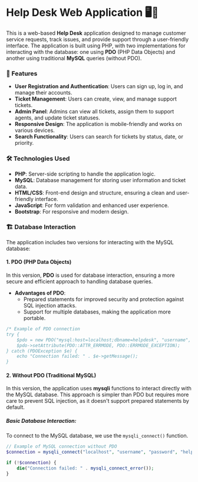 # Help Desk Web Application 🖥️💬

This is a web-based **Help Desk** application designed to manage customer service requests, track issues, and provide support through a user-friendly interface. The application is built using PHP, with two implementations for interacting with the database: one using **PDO** (PHP Data Objects) and another using traditional **MySQL** queries (without PDO). 

### 🚀 Features

- **User Registration and Authentication**: Users can sign up, log in, and manage their accounts.
- **Ticket Management**: Users can create, view, and manage support tickets.
- **Admin Panel**: Admins can view all tickets, assign them to support agents, and update ticket statuses.
- **Responsive Design**: The application is mobile-friendly and works on various devices.
- **Search Functionality**: Users can search for tickets by status, date, or priority.
  
### 🛠️ Technologies Used

- **PHP**: Server-side scripting to handle the application logic.
- **MySQL**: Database management for storing user information and ticket data.
- **HTML/CSS**: Front-end design and structure, ensuring a clean and user-friendly interface.
- **JavaScript**: For form validation and enhanced user experience.
- **Bootstrap**: For responsive and modern design.

### 🏗️ Database Interaction

The application includes two versions for interacting with the MySQL database:

#### 1. **PDO (PHP Data Objects)**

In this version, **PDO** is used for database interaction, ensuring a more secure and efficient approach to handling database queries.

- **Advantages of PDO**:
  - Prepared statements for improved security and protection against SQL injection attacks.
  - Support for multiple databases, making the application more portable.
  
```php
/* Example of PDO connection
try {
    $pdo = new PDO("mysql:host=localhost;dbname=helpdesk", "username", "password");
    $pdo->setAttribute(PDO::ATTR_ERRMODE, PDO::ERRMODE_EXCEPTION);
} catch (PDOException $e) {
    echo "Connection failed: " . $e->getMessage();
}
```

#### 2. **Without PDO (Traditional MySQL)**

In this version, the application uses **mysqli** functions to interact directly with the MySQL database. This approach is simpler than PDO but requires more care to prevent SQL injection, as it doesn't support prepared statements by default.

##### Basic Database Interaction:
To connect to the MySQL database, we use the `mysqli_connect()` function.

```php
// Example of MySQL connection without PDO
$connection = mysqli_connect("localhost", "username", "password", "helpdesk");

if (!$connection) {
    die("Connection failed: " . mysqli_connect_error());
}
```
